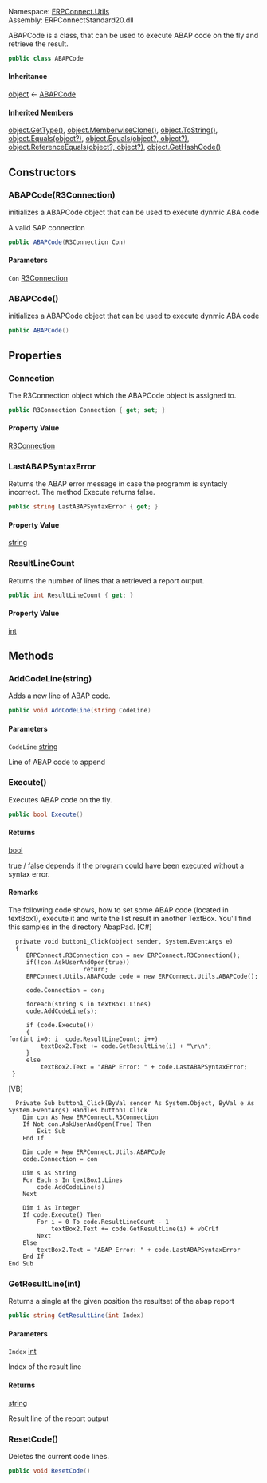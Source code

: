 
Namespace: [ERPConnect.Utils](index.md)  
Assembly: ERPConnectStandard20.dll  

ABAPCode is a class, that can be used to execute ABAP code on the fly and retrieve the result.

```csharp
public class ABAPCode
```

#### Inheritance

[object](https://learn.microsoft.com/dotnet/api/system.object) ← 
[ABAPCode](ERPConnect.Utils.ABAPCode.md)

#### Inherited Members

[object.GetType\(\)](https://learn.microsoft.com/dotnet/api/system.object.gettype), 
[object.MemberwiseClone\(\)](https://learn.microsoft.com/dotnet/api/system.object.memberwiseclone), 
[object.ToString\(\)](https://learn.microsoft.com/dotnet/api/system.object.tostring), 
[object.Equals\(object?\)](https://learn.microsoft.com/dotnet/api/system.object.equals\#system\-object\-equals\(system\-object\)), 
[object.Equals\(object?, object?\)](https://learn.microsoft.com/dotnet/api/system.object.equals\#system\-object\-equals\(system\-object\-system\-object\)), 
[object.ReferenceEquals\(object?, object?\)](https://learn.microsoft.com/dotnet/api/system.object.referenceequals), 
[object.GetHashCode\(\)](https://learn.microsoft.com/dotnet/api/system.object.gethashcode)

## Constructors

### <a id="ERPConnect_Utils_ABAPCode__ctor_ERPConnect_R3Connection_"></a> ABAPCode\(R3Connection\)

initializes a ABAPCode object that can be used to execute dynmic ABA code
<param name="Con">A valid SAP connection</param>

```csharp
public ABAPCode(R3Connection Con)
```

#### Parameters

`Con` [R3Connection](../erpconnect/../erpconnect/ERPConnect.R3Connection.md)

### <a id="ERPConnect_Utils_ABAPCode__ctor"></a> ABAPCode\(\)

initializes a ABAPCode object that can be used to execute dynmic ABA code

```csharp
public ABAPCode()
```

## Properties

### <a id="ERPConnect_Utils_ABAPCode_Connection"></a> Connection

The R3Connection object which the ABAPCode object is assigned to.

```csharp
public R3Connection Connection { get; set; }
```

#### Property Value

 [R3Connection](../erpconnect/../erpconnect/ERPConnect.R3Connection.md)

### <a id="ERPConnect_Utils_ABAPCode_LastABAPSyntaxError"></a> LastABAPSyntaxError

Returns the ABAP error message in case the programm is syntacly incorrect. The method Execute returns false.

```csharp
public string LastABAPSyntaxError { get; }
```

#### Property Value

 [string](https://learn.microsoft.com/dotnet/api/system.string)

### <a id="ERPConnect_Utils_ABAPCode_ResultLineCount"></a> ResultLineCount

Returns the number of lines that a retrieved a report output.

```csharp
public int ResultLineCount { get; }
```

#### Property Value

 [int](https://learn.microsoft.com/dotnet/api/system.int32)

## Methods

### <a id="ERPConnect_Utils_ABAPCode_AddCodeLine_System_String_"></a> AddCodeLine\(string\)

Adds a new line of ABAP code.

```csharp
public void AddCodeLine(string CodeLine)
```

#### Parameters

`CodeLine` [string](https://learn.microsoft.com/dotnet/api/system.string)

Line of ABAP code to append

### <a id="ERPConnect_Utils_ABAPCode_Execute"></a> Execute\(\)

Executes ABAP code on the fly.

```csharp
public bool Execute()
```

#### Returns

 [bool](https://learn.microsoft.com/dotnet/api/system.boolean)

true / false depends if the program could have been executed without a syntax error.

#### Remarks

The following code shows, how to set some ABAP code (located in textBox1), execute it and write the list result in another TextBox. You'll find this samples in the directory AbapPad.
[C#]
<pre><code class="lang-csharp">  private void button1_Click(object sender, System.EventArgs e)
  {
     ERPConnect.R3Connection con = new ERPConnect.R3Connection();
     if(!con.AskUserAndOpen(true))
                     return;
     ERPConnect.Utils.ABAPCode code = new ERPConnect.Utils.ABAPCode();

     code.Connection = con;

     foreach(string s in textBox1.Lines)
     code.AddCodeLine(s);

     if (code.Execute())
     {
for(int i=0; i  code.ResultLineCount; i++)
         textBox2.Text += code.GetResultLine(i) + "\r\n";
     }
     else
         textBox2.Text = "ABAP Error: " + code.LastABAPSyntaxError;
 }</code></pre>

[VB]
<pre><code class="lang-csharp">  Private Sub button1_Click(ByVal sender As System.Object, ByVal e As System.EventArgs) Handles button1.Click
    Dim con As New ERPConnect.R3Connection
    If Not con.AskUserAndOpen(True) Then
        Exit Sub
    End If

    Dim code = New ERPConnect.Utils.ABAPCode
    code.Connection = con

    Dim s As String
    For Each s In textBox1.Lines
        code.AddCodeLine(s)
    Next

    Dim i As Integer
    If code.Execute() Then
        For i = 0 To code.ResultLineCount - 1
            textBox2.Text += code.GetResultLine(i) + vbCrLf
        Next
    Else
        textBox2.Text = "ABAP Error: " + code.LastABAPSyntaxError
    End If
End Sub</code></pre>

### <a id="ERPConnect_Utils_ABAPCode_GetResultLine_System_Int32_"></a> GetResultLine\(int\)

Returns a single at the given position  the resultset of the abap report

```csharp
public string GetResultLine(int Index)
```

#### Parameters

`Index` [int](https://learn.microsoft.com/dotnet/api/system.int32)

Index of the result line

#### Returns

 [string](https://learn.microsoft.com/dotnet/api/system.string)

Result line of the report output

### <a id="ERPConnect_Utils_ABAPCode_ResetCode"></a> ResetCode\(\)

Deletes the current code lines.

```csharp
public void ResetCode()
```

